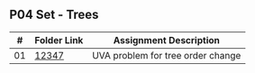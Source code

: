 ## P04 Set - Trees

| #          | Folder Link                                                                                                       | Assignment Description                         |
| :----:     | -------------------------------------------------------------------------------------------------------------     | ----------------------------------------       |
|   01       | [12347](https://github.com/DakTheProgrammer/4883-Programming-Techniques-Wilson/tree/master/Assignments/P04/12347) | UVA problem for tree order change              |
